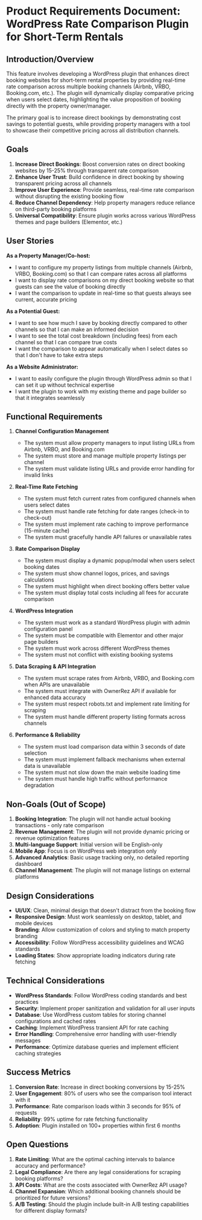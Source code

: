 # Product Requirements Document: WordPress Rate Comparison Plugin for Short-Term Rentals

## Introduction/Overview

This feature involves developing a WordPress plugin that enhances direct booking websites for short-term rental properties by providing real-time rate comparison across multiple booking channels (Airbnb, VRBO, Booking.com, etc.). The plugin will dynamically display comparative pricing when users select dates, highlighting the value proposition of booking directly with the property owner/manager.

The primary goal is to increase direct bookings by demonstrating cost savings to potential guests, while providing property managers with a tool to showcase their competitive pricing across all distribution channels.

## Goals

1. **Increase Direct Bookings**: Boost conversion rates on direct booking websites by 15-25% through transparent rate comparison
2. **Enhance User Trust**: Build confidence in direct booking by showing transparent pricing across all channels
3. **Improve User Experience**: Provide seamless, real-time rate comparison without disrupting the existing booking flow
4. **Reduce Channel Dependency**: Help property managers reduce reliance on third-party booking platforms
5. **Universal Compatibility**: Ensure plugin works across various WordPress themes and page builders (Elementor, etc.)

## User Stories

**As a Property Manager/Co-host:**
- I want to configure my property listings from multiple channels (Airbnb, VRBO, Booking.com) so that I can compare rates across all platforms
- I want to display rate comparisons on my direct booking website so that guests can see the value of booking directly
- I want the comparison to update in real-time so that guests always see current, accurate pricing

**As a Potential Guest:**
- I want to see how much I save by booking directly compared to other channels so that I can make an informed decision
- I want to see the total cost breakdown (including fees) from each channel so that I can compare true costs
- I want the comparison to appear automatically when I select dates so that I don't have to take extra steps

**As a Website Administrator:**
- I want to easily configure the plugin through WordPress admin so that I can set it up without technical expertise
- I want the plugin to work with my existing theme and page builder so that it integrates seamlessly

## Functional Requirements

1. **Channel Configuration Management**
   - The system must allow property managers to input listing URLs from Airbnb, VRBO, and Booking.com
   - The system must store and manage multiple property listings per channel
   - The system must validate listing URLs and provide error handling for invalid links

2. **Real-Time Rate Fetching**
   - The system must fetch current rates from configured channels when users select dates
   - The system must handle rate fetching for date ranges (check-in to check-out)
   - The system must implement rate caching to improve performance (15-minute cache)
   - The system must gracefully handle API failures or unavailable rates

3. **Rate Comparison Display**
   - The system must display a dynamic popup/modal when users select booking dates
   - The system must show channel logos, prices, and savings calculations
   - The system must highlight when direct booking offers better value
   - The system must display total costs including all fees for accurate comparison

4. **WordPress Integration**
   - The system must work as a standard WordPress plugin with admin configuration panel
   - The system must be compatible with Elementor and other major page builders
   - The system must work across different WordPress themes
   - The system must not conflict with existing booking systems

5. **Data Scraping & API Integration**
   - The system must scrape rates from Airbnb, VRBO, and Booking.com when APIs are unavailable
   - The system must integrate with OwnerRez API if available for enhanced data accuracy
   - The system must respect robots.txt and implement rate limiting for scraping
   - The system must handle different property listing formats across channels

6. **Performance & Reliability**
   - The system must load comparison data within 3 seconds of date selection
   - The system must implement fallback mechanisms when external data is unavailable
   - The system must not slow down the main website loading time
   - The system must handle high traffic without performance degradation

## Non-Goals (Out of Scope)

1. **Booking Integration**: The plugin will not handle actual booking transactions - only rate comparison
2. **Revenue Management**: The plugin will not provide dynamic pricing or revenue optimization features
3. **Multi-language Support**: Initial version will be English-only
4. **Mobile App**: Focus is on WordPress web integration only
5. **Advanced Analytics**: Basic usage tracking only, no detailed reporting dashboard
6. **Channel Management**: The plugin will not manage listings on external platforms

## Design Considerations

- **UI/UX**: Clean, minimal design that doesn't distract from the booking flow
- **Responsive Design**: Must work seamlessly on desktop, tablet, and mobile devices
- **Branding**: Allow customization of colors and styling to match property branding
- **Accessibility**: Follow WordPress accessibility guidelines and WCAG standards
- **Loading States**: Show appropriate loading indicators during rate fetching

## Technical Considerations

- **WordPress Standards**: Follow WordPress coding standards and best practices
- **Security**: Implement proper sanitization and validation for all user inputs
- **Database**: Use WordPress custom tables for storing channel configurations and cached rates
- **Caching**: Implement WordPress transient API for rate caching
- **Error Handling**: Comprehensive error handling with user-friendly messages
- **Performance**: Optimize database queries and implement efficient caching strategies

## Success Metrics

1. **Conversion Rate**: Increase in direct booking conversions by 15-25%
2. **User Engagement**: 80% of users who see the comparison tool interact with it
3. **Performance**: Rate comparison loads within 3 seconds for 95% of requests
4. **Reliability**: 99% uptime for rate fetching functionality
5. **Adoption**: Plugin installed on 100+ properties within first 6 months

## Open Questions

1. **Rate Limiting**: What are the optimal caching intervals to balance accuracy and performance?
2. **Legal Compliance**: Are there any legal considerations for scraping booking platforms?
3. **API Costs**: What are the costs associated with OwnerRez API usage?
4. **Channel Expansion**: Which additional booking channels should be prioritized for future versions?
5. **A/B Testing**: Should the plugin include built-in A/B testing capabilities for different display formats?
